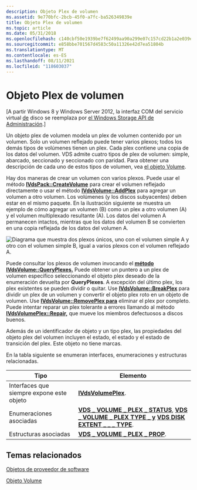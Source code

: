```yaml
---
description: Objeto Plex de volumen
ms.assetid: 9e770bfc-2bcb-45f0-a7fc-ba526349839e
title: Objeto Plex de volumen
ms.topic: article
ms.date: 05/31/2018
ms.openlocfilehash: c140cbf50e1939be7f62499aa90a299e07c157cd22b1a2e039e5e7bb2053b497
ms.sourcegitcommit: e858bbe701567d4583c50a11326e42d7ea51804b
ms.translationtype: MT
ms.contentlocale: es-ES
ms.lasthandoff: 08/11/2021
ms.locfileid: "118603037"
---
```

# <a name="volume-plex-object"></a>Objeto Plex de volumen

\[A partir Windows 8 y Windows Server 2012, la interfaz COM del servicio virtual [de](virtual-disk-service-portal.md) disco se reemplaza por [el Windows Storage API de Administración](/previous-versions/windows/desktop/stormgmt/windows-storage-management-api-portal).\]

Un objeto plex de volumen modela un plex de volumen contenido por un volumen. Solo un volumen reflejado puede tener varios plexos; todos los demás tipos de volúmenes tienen un plex. Cada plex contiene una copia de los datos del volumen. VDS admite cuatro tipos de plex de volumen: simple, abarcado, seccionado y seccionado con paridad. Para obtener una descripción de cada uno de estos tipos de volumen, vea [el objeto Volume](volume-object.md).

Hay dos maneras de crear un volumen con varios plexos. Puede usar el método [**IVdsPack::CreateVolume**](/windows/desktop/api/Vds/nf-vds-ivdspack-createvolume) para crear el volumen reflejado directamente o usar el método [**IVdsVolume::AddPlex**](/windows/desktop/api/Vds/nf-vds-ivdsvolume-addplex) para agregar un volumen a otro volumen. Los volúmenes (y los discos subyacentes) deben estar en el mismo paquete. En la ilustración siguiente se muestra un ejemplo de cómo agregar un volumen (B) como un plex a otro volumen (A) y el volumen multiplexado resultante (A). Los datos del volumen A permanecen intactos, mientras que los datos del volumen B se convierten en una copia reflejada de los datos del volumen A.

![Diagrama que muestra dos plexos únicos, uno con el volumen simple A y otro con el volumen simple B, igual a varios plexos con el volumen reflejado A.](images/vdsplex.png)

Puede consultar los plexos de volumen invocando el [**método IVdsVolume::QueryPlexes.**](/windows/desktop/api/Vds/nf-vds-ivdsvolume-queryplexes) Puede obtener un puntero a un plex de volumen específico seleccionando el objeto plex deseado de la enumeración devuelta por **QueryPlexes**. A excepción del último plex, los plex existentes se pueden dividir o quitar. Use [**IVdsVolume::BreakPlex**](/windows/desktop/api/Vds/nf-vds-ivdsvolume-breakplex) para dividir un plex de un volumen y convertir el objeto plex roto en un objeto de volumen. Use [**IVdsVolume::RemovePlex para**](/windows/desktop/api/Vds/nf-vds-ivdsvolume-removeplex) eliminar el plex por completo. Puede intentar reparar un plex tolerante a errores llamando al método [**IVdsVolumePlex::Repair,**](/windows/desktop/api/Vds/nf-vds-ivdsvolumeplex-repair) que mueve los miembros defectuosos a discos buenos.

Además de un identificador de objeto y un tipo plex, las propiedades del objeto plex del volumen incluyen el estado, el estado y el estado de transición del plex. Este objeto no tiene marcas.

En la tabla siguiente se enumeran interfaces, enumeraciones y estructuras relacionadas.



| Tipo                                              | Elemento                                                                                                                                                                            |
|---------------------------------------------------|------------------------------------------------------------------------------------------------------------------------------------------------------------------------------------|
| Interfaces que siempre expone este objeto | [**IVdsVolumePlex**](/windows/desktop/api/Vds/nn-vds-ivdsvolumeplex).                                                                                                                                          |
| Enumeraciones asociadas                           | [**VDS \_ VOLUME \_ PLEX \_ STATUS**](/windows/desktop/api/Vds/ne-vds-vds_volume_plex_status), [**VDS \_ VOLUME \_ PLEX TYPE \_ y**](/windows/desktop/api/Vds/ne-vds-vds_volume_plex_type) [**VDS DISK EXTENT \_ \_ \_ TYPE**](/windows/desktop/api/Vds/ne-vds-vds_disk_extent_type). |
| Estructuras asociadas                             | [**VDS \_ VOLUME \_ PLEX \_ PROP**](/windows/desktop/api/Vds/ns-vds-vds_volume_plex_prop).                                                                                                                           |



 

## <a name="related-topics"></a>Temas relacionados

<dl> <dt>

[Objetos de proveedor de software](software-provider-objects.md)
</dt> <dt>

[Objeto Volume](volume-object.md)
</dt> </dl>

 

 
